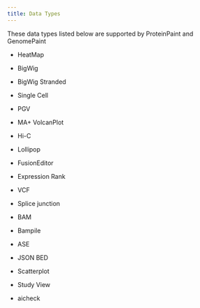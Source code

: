 ```yaml
---
title: Data Types
---
```

These data types listed below are supported by ProteinPaint and GenomePaint

* HeatMap
* BigWig
* BigWig Stranded
* Single Cell

* PGV
* MA+ VolcanPlot
* Hi-C

* Lollipop
* FusionEditor
* Expression Rank
* VCF
* Splice junction

* BAM
* Bampile
* ASE
* JSON BED
* Scatterplot
* Study View
* aicheck